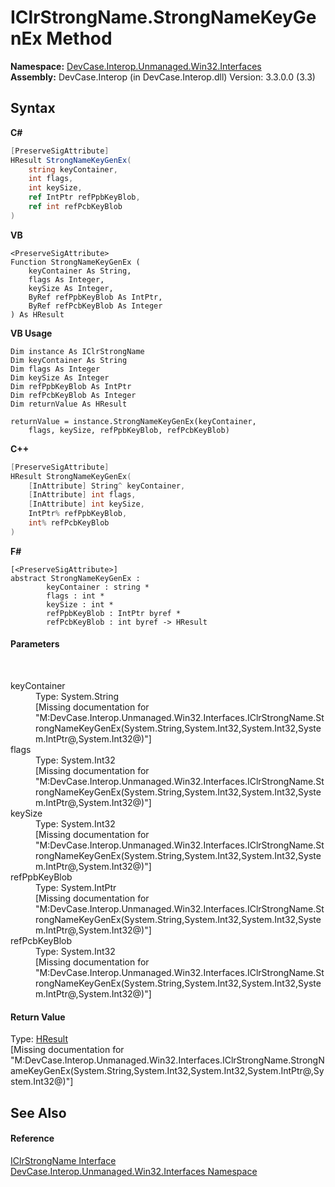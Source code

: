 # IClrStrongName.StrongNameKeyGenEx Method 
 

**Namespace:**&nbsp;<a href="N_DevCase_Interop_Unmanaged_Win32_Interfaces">DevCase.Interop.Unmanaged.Win32.Interfaces</a><br />**Assembly:**&nbsp;DevCase.Interop (in DevCase.Interop.dll) Version: 3.3.0.0 (3.3)

## Syntax

**C#**<br />
``` C#
[PreserveSigAttribute]
HResult StrongNameKeyGenEx(
	string keyContainer,
	int flags,
	int keySize,
	ref IntPtr refPpbKeyBlob,
	ref int refPcbKeyBlob
)
```

**VB**<br />
``` VB
<PreserveSigAttribute>
Function StrongNameKeyGenEx ( 
	keyContainer As String,
	flags As Integer,
	keySize As Integer,
	ByRef refPpbKeyBlob As IntPtr,
	ByRef refPcbKeyBlob As Integer
) As HResult
```

**VB Usage**<br />
``` VB Usage
Dim instance As IClrStrongName
Dim keyContainer As String
Dim flags As Integer
Dim keySize As Integer
Dim refPpbKeyBlob As IntPtr
Dim refPcbKeyBlob As Integer
Dim returnValue As HResult

returnValue = instance.StrongNameKeyGenEx(keyContainer, 
	flags, keySize, refPpbKeyBlob, refPcbKeyBlob)
```

**C++**<br />
``` C++
[PreserveSigAttribute]
HResult StrongNameKeyGenEx(
	[InAttribute] String^ keyContainer, 
	[InAttribute] int flags, 
	[InAttribute] int keySize, 
	IntPtr% refPpbKeyBlob, 
	int% refPcbKeyBlob
)
```

**F#**<br />
``` F#
[<PreserveSigAttribute>]
abstract StrongNameKeyGenEx : 
        keyContainer : string * 
        flags : int * 
        keySize : int * 
        refPpbKeyBlob : IntPtr byref * 
        refPcbKeyBlob : int byref -> HResult 

```


#### Parameters
&nbsp;<dl><dt>keyContainer</dt><dd>Type: System.String<br />\[Missing <param name="keyContainer"/> documentation for "M:DevCase.Interop.Unmanaged.Win32.Interfaces.IClrStrongName.StrongNameKeyGenEx(System.String,System.Int32,System.Int32,System.IntPtr@,System.Int32@)"\]</dd><dt>flags</dt><dd>Type: System.Int32<br />\[Missing <param name="flags"/> documentation for "M:DevCase.Interop.Unmanaged.Win32.Interfaces.IClrStrongName.StrongNameKeyGenEx(System.String,System.Int32,System.Int32,System.IntPtr@,System.Int32@)"\]</dd><dt>keySize</dt><dd>Type: System.Int32<br />\[Missing <param name="keySize"/> documentation for "M:DevCase.Interop.Unmanaged.Win32.Interfaces.IClrStrongName.StrongNameKeyGenEx(System.String,System.Int32,System.Int32,System.IntPtr@,System.Int32@)"\]</dd><dt>refPpbKeyBlob</dt><dd>Type: System.IntPtr<br />\[Missing <param name="refPpbKeyBlob"/> documentation for "M:DevCase.Interop.Unmanaged.Win32.Interfaces.IClrStrongName.StrongNameKeyGenEx(System.String,System.Int32,System.Int32,System.IntPtr@,System.Int32@)"\]</dd><dt>refPcbKeyBlob</dt><dd>Type: System.Int32<br />\[Missing <param name="refPcbKeyBlob"/> documentation for "M:DevCase.Interop.Unmanaged.Win32.Interfaces.IClrStrongName.StrongNameKeyGenEx(System.String,System.Int32,System.Int32,System.IntPtr@,System.Int32@)"\]</dd></dl>

#### Return Value
Type: <a href="T_DevCase_Interop_Unmanaged_Win32_Enums_HResult">HResult</a><br />\[Missing <returns> documentation for "M:DevCase.Interop.Unmanaged.Win32.Interfaces.IClrStrongName.StrongNameKeyGenEx(System.String,System.Int32,System.Int32,System.IntPtr@,System.Int32@)"\]

## See Also


#### Reference
<a href="T_DevCase_Interop_Unmanaged_Win32_Interfaces_IClrStrongName">IClrStrongName Interface</a><br /><a href="N_DevCase_Interop_Unmanaged_Win32_Interfaces">DevCase.Interop.Unmanaged.Win32.Interfaces Namespace</a><br />